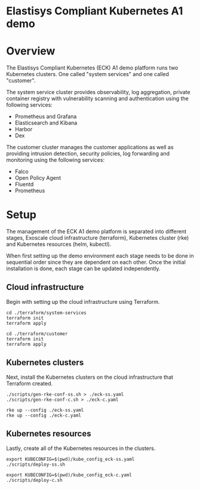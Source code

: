 Elastisys Compliant Kubernetes A1 demo
======================================

# Overview

The Elastisys Compliant Kubernetes (ECK) A1 demo platform runs two Kubernetes
clusters. One called "system services" and one called "customer".

The system service cluster provides observability, log aggregation,
private container registry with vulnerability scanning and authentication using
the following services:
* Prometheus and Grafana
* Elasticsearch and Kibana
* Harbor
* Dex

The customer cluster manages the customer applications as well as providing
intrusion detection, security policies, log forwarding and monitoring using the
following services:
* Falco
* Open Policy Agent
* Fluentd
* Prometheus

# Setup

The management of the ECK A1 demo platform is separated into different stages,
Exoscale cloud infrastructure (terraform), Kubernetes cluster (rke) and
Kubernetes resources (helm, kubectl).

When first setting up the demo environment each stage needs to be done in
sequential order since they are dependent on each other. Once the initial
installation is done, each stage can be updated independently.

## Cloud infrastructure

Begin with setting up the cloud infrastructure using Terraform.

    cd ./terraform/system-services
    terraform init
    terraform apply

    cd ./terraform/customer
    terraform init
    terraform apply

## Kubernetes clusters

Next, install the Kubernetes clusters on the cloud infrastructure that
Terraform created.

    ./scripts/gen-rke-conf-ss.sh > ./eck-ss.yaml
    ./scripts/gen-rke-conf-c.sh > ./eck-c.yaml

    rke up --config ./eck-ss.yaml
    rke up --config ./eck-c.yaml

## Kubernetes resources

Lastly, create all of the Kubernetes resources in the clusters.

    export KUBECONFIG=$(pwd)/kube_config_eck-ss.yaml
    ./scripts/deploy-ss.sh

    export KUBECONFIG=$(pwd)/kube_config_eck-c.yaml
    ./scripts/deploy-c.sh
